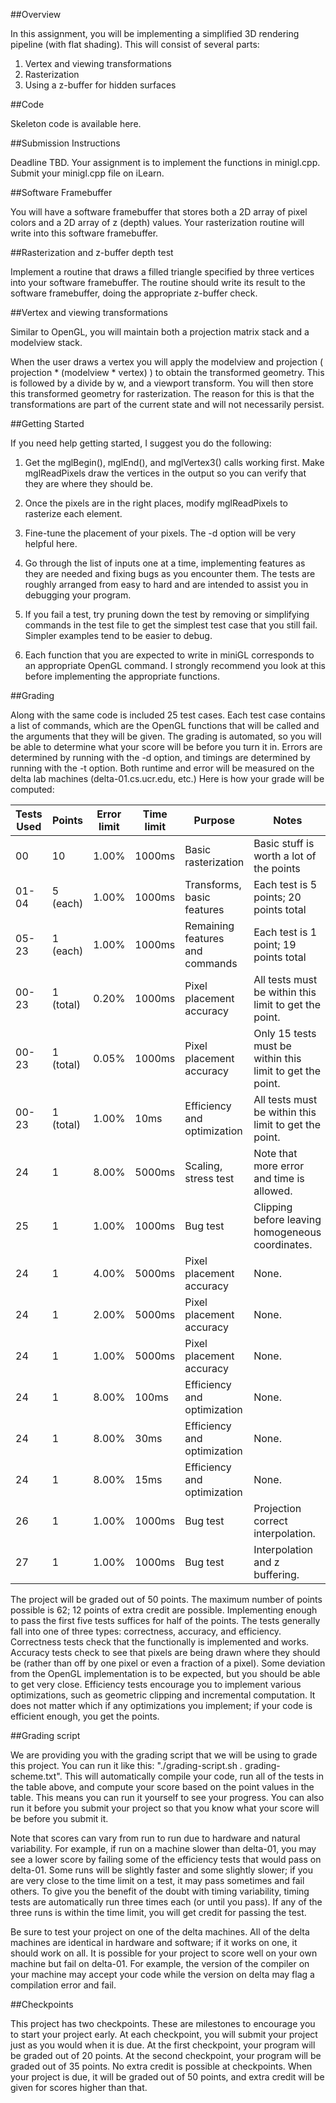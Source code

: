 ##Overview

In this assignment, you will be implementing a simplified 3D rendering pipeline (with flat shading). This will consist of several parts:

1. Vertex and viewing transformations
2. Rasterization
3. Using a z-buffer for hidden surfaces

##Code

Skeleton code is available here.

##Submission Instructions

Deadline TBD.
Your assignment is to implement the functions in minigl.cpp. Submit your minigl.cpp file on iLearn.

##Software Framebuffer

You will have a software framebuffer that stores both a 2D array of pixel colors and a 2D array of z (depth) values. Your rasterization routine will write into this software framebuffer.

##Rasterization and z-buffer depth test

Implement a routine that draws a filled triangle specified by three vertices into your software framebuffer. The routine should write its result to the software framebuffer, doing the appropriate z-buffer check.

##Vertex and viewing transformations

Similar to OpenGL, you will maintain both a projection matrix stack and a modelview stack.

When the user draws a vertex you will apply the modelview and projection ( projection * (modelview * vertex) ) to obtain the transformed geometry. This is followed by a divide by w, and a viewport transform. You will then store this transformed geometry for rasterization. The reason for this is that the transformations are part of the current state and will not necessarily persist.

##Getting Started

If you need help getting started, I suggest you do the following:

1. Get the mglBegin(), mglEnd(), and mglVertex3() calls working first. Make mglReadPixels draw the vertices in the output so you can verify that they are where they should be.

2. Once the pixels are in the right places, modify mglReadPixels to rasterize each element.

3. Fine-tune the placement of your pixels. The -d option will be very helpful here.

4. Go through the list of inputs one at a time, implementing features as they are needed and fixing bugs as you encounter them. The tests are roughly arranged from easy to hard and are intended to assist you in debugging your program.

5. If you fail a test, try pruning down the test by removing or simplifying commands in the test file to get the simplest test case that you still fail. Simpler examples tend to be easier to debug.

6. Each function that you are expected to write in miniGL corresponds to an appropriate OpenGL command. I strongly recommend you look at this before implementing the appropriate functions.

##Grading

Along with the same code is included 25 test cases. Each test case contains a list of commands, which are the OpenGL functions that will be called and the arguments that they will be given. The grading is automated, so you will be able to determine what your score will be before you turn it in. Errors are determined by running with the -d option, and timings are determined by running with the -t option. Both runtime and error will be measured on the delta lab machines (delta-01.cs.ucr.edu, etc.) Here is how your grade will be computed:

Tests Used | Points | Error limit | Time limit | Purpose | Notes |
-----------|--------|-------------|------------|---------|-------|
00 |	10 |	1.00% |	1000ms |	Basic rasterization |	Basic stuff is worth a lot of the points | 
01-04 |	5 (each) | 1.00% | 1000ms |	Transforms, basic features |	Each test is 5 points; 20 points total | 
05-23 |	1 (each) | 1.00% | 1000ms |	Remaining features and commands |	Each test is 1 point; 19 points total | 
00-23 |	1 (total) | 0.20% | 1000ms |	Pixel placement accuracy |	All tests must be within this limit to get the point. | 
00-23  |	1 (total) | 0.05% | 1000ms |	Pixel placement accuracy |	Only 15 tests must be within this limit to get the point. | 
00-23 |	1 (total) | 1.00% | 10ms |	Efficiency and optimization |	All tests must be within this limit to get the point. |
24 |	1 |	8.00% |	5000ms |	Scaling, stress test |	Note that more error and time is allowed. |
25 |	1 |	1.00% |	1000ms |	Bug test |	Clipping before leaving homogeneous coordinates. |
24 |	1 |	4.00% |	5000ms |	Pixel placement accuracy | None. |
24 |	1 |	2.00% |	5000ms |	Pixel placement accuracy | None. |	
24 |	1 |	1.00% |	5000ms |	Pixel placement accuracy | None. |	
24 |	1 |	8.00% |	100ms |	Efficiency and optimization | None. | 
24 |	1 |	8.00% |	30ms |	Efficiency and optimization | None. |	
24 |	1 |	8.00% |	15ms |	Efficiency and optimization | None. |	
26 |	1 |	1.00% |	1000ms |	Bug test |	Projection correct interpolation. | 
27 |	1 |	1.00% |	1000ms |	Bug test |	Interpolation and z buffering. |

The project will be graded out of 50 points. The maximum number of points possible is 62; 12 points of extra credit are possible. Implementing enough to pass the first five tests suffices for half of the points. The tests generally fall into one of three types: correctness, accuracy, and efficiency. Correctness tests check that the functionally is implemented and works. Accuracy tests check to see that pixels are being drawn where they should be (rather than off by one pixel or even a fraction of a pixel). Some deviation from the OpenGL implementation is to be expected, but you should be able to get very close. Efficiency tests encourage you to implement various optimizations, such as geometric clipping and incremental computation. It does not matter which if any optimizations you implement; if your code is efficient enough, you get the points.

##Grading script

We are providing you with the grading script that we will be using to grade this project. You can run it like this: "./grading-script.sh . grading-scheme.txt". This will automatically compile your code, run all of the tests in the table above, and compute your score based on the point values in the table. This means you can run it yourself to see your progress. You can also run it before you submit your project so that you know what your score will be before you submit it.

Note that scores can vary from run to run due to hardware and natural variability. For example, if run on a machine slower than delta-01, you may see a lower score by failing some of the efficiency tests that would pass on delta-01. Some runs will be slightly faster and some slightly slower; if you are very close to the time limit on a test, it may pass sometimes and fail others. To give you the benefit of the doubt with timing variability, timing tests are automatically run three times each (or until you pass). If any of the three runs is within the time limit, you will get credit for passing the test.

Be sure to test your project on one of the delta machines. All of the delta machines are identical in hardware and software; if it works on one, it should work on all. It is possible for your project to score well on your own machine but fail on delta-01. For example, the version of the compiler on your machine may accept your code while the version on delta may flag a compilation error and fail.

##Checkpoints

This project has two checkpoints. These are milestones to encourage you to start your project early. At each checkpoint, you will submit your project just as you would when it is due. At the first checkpoint, your program will be graded out of 20 points. At the second checkpoint, your program will be graded out of 35 points. No extra credit is possible at checkpoints. When your project is due, it will be graded out of 50 points, and extra credit will be given for scores higher than that.
